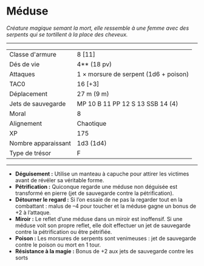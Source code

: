 # Méduse


*Créature magique semant la mort, elle ressemble à une femme avec des
serpents qui se tortillent à la place des cheveux.*

-----

|                     |                                       |
| ------------------- | ------------------------------------- |
| Classe d'armure     | 8 \[11\]                              |
| Dés de vie          | 4\*\* (18 pv)                         |
| Attaques            | 1 × morsure de serpent (1d6 + poison) |
| TAC0                | 16 \[+3\]                             |
| Déplacement         | 27 m (9 m)                            |
| Jets de sauvegarde  | MP 10 B 11 PP 12 S 13 SSB 14 (4)      |
| Moral               | 8                                     |
| Alignement          | Chaotique                             |
| XP                  | 175                                   |
| Nombre apparaissant | 1d3 (1d4)                             |
| Type de trésor      | F                                     |

-----

  - **Déguisement :** Utilise un manteau à capuche pour attirer les
    victimes avant de révéler sa véritable forme.
  - **Pétrification :** Quiconque regarde une méduse non déguisée est
    transformé en pierre (jet de sauvegarde contre la pétrification).
  - **Détourner le regard :** Si l’on essaie de ne pas la regarder tout
    en la combattant : malus de –4 pour toucher et la méduse gagne un
    bonus de +2 à l’attaque.
  - **Miroir :** Le reflet d’une méduse dans un miroir est inoffensif.
    Si une méduse voit son propre reflet, elle doit effectuer un jet de
    sauvegarde contre la pétrification ou être pétrifiée.
  - **Poison :** Les morsures de serpents sont venimeuses : jet de
    sauvegarde contre le poison ou mort en 1 tour.
  - **Résistance à la magie :** Bonus de +2 aux jets de sauvegarde
    contre les sorts